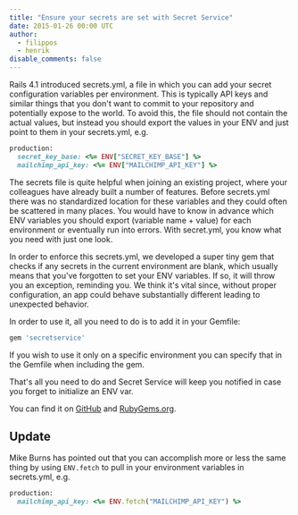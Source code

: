 ```yaml
---
title: "Ensure your secrets are set with Secret Service"
date: 2015-01-26 00:00 UTC
author:
  - filippos
  - henrik
disable_comments: false
---
```


Rails 4.1 introduced secrets.yml, a file in which you can add your secret configuration variables per environment. This is typically API keys and similar things that you don't want to commit to your repository and potentially expose to the world. To avoid this, the file should not contain the actual values, but instead you should export the values in your ENV and just point to them in your secrets.yml, e.g.

```ruby
production:
  secret_key_base: <%= ENV["SECRET_KEY_BASE"] %>
  mailchimp_api_key: <%= ENV["MAILCHIMP_API_KEY"] %>
```


The secrets file is quite helpful when joining an existing project, where your colleagues have already built a number of features. Before secrets.yml there was no standardized location for these variables and they could often be scattered in many places. You would have to know in advance which ENV variables you should export (variable name + value) for each environment or eventually run into errors. With secret.yml, you know what you need with just one look.

In order to enforce this secrets.yml, we developed a super tiny gem that checks if any secrets in the current environment are blank, which usually means that you've forgotten to set your ENV variables. If so, it will throw you an exception, reminding you. We think it's vital since, without proper configuration, an app could behave substantially different leading to unexpected behavior.

In order to use it, all you need to do is to add it in your Gemfile:

```ruby
gem 'secretservice'
```

If you wish to use it only on a specific environment you can specify that in the Gemfile when including the gem.

That's all you need to do and Secret Service will keep you notified in case you forget to initialize an ENV var.

You can find it on [GitHub](https://github.com/kollegorna/secretservice) and [RubyGems.org](https://rubygems.org/gems/secretservice).

## Update

Mike Burns has pointed out that you can accomplish more or less the same thing by using `ENV.fetch` to pull in your environment variables in secrets.yml, e.g.

```ruby
production:
  mailchimp_api_key: <%= ENV.fetch("MAILCHIMP_API_KEY") %>
```
